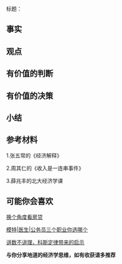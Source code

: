 标题：



## 事实

## 观点


## 有价值的判断


## 有价值的决策



## 小结



## 参考材料
1.张五常的《经济解释》

2.周其仁的《收入是一连串事件》

3.薛兆丰的北大经济学课


## 可能你会喜欢
[换个角度看房贷](https://mp.weixin.qq.com/s/bPpGOr_puIoJnJYtk8GFiQ)

[模特|医生|公务员三个职业你选哪个](https://mp.weixin.qq.com/s/-JRRhPYMo81bwKnr0pPI5g)

[讲数不讲理，科斯定律带来的启示](https://mp.weixin.qq.com/s/5C_iUVV1DZ4yENpymgMWWA)


**与你分享地道的经济学思维，如有收获请多推荐**
